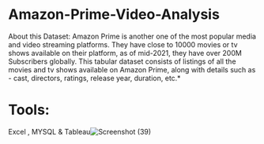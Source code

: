 # Amazon-Prime-Video-Analysis
About this Dataset: Amazon Prime is another one of the most popular media and video streaming platforms. They have close to 10000 movies or tv shows available on their platform, as of mid-2021, they have over 200M Subscribers globally. This tabular dataset consists of listings of all the movies and tv shows available on Amazon Prime, along with details such as - cast, directors, ratings, release year, duration, etc.* <br />
 # Tools:
  Excel , MYSQL & Tableau![Screenshot (39)](https://user-images.githubusercontent.com/85888663/216770277-54b2fe18-1825-45ba-bff1-12f770c2f086.png)

